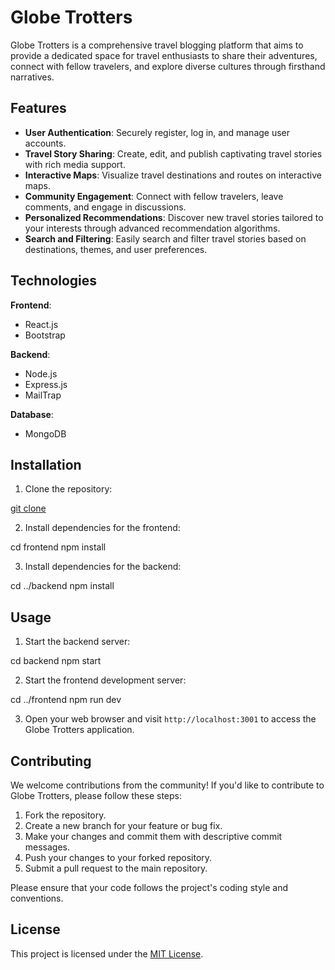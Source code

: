 # Globe Trotters

Globe Trotters is a comprehensive travel blogging platform that aims to provide a dedicated space for travel enthusiasts to share their adventures, connect with fellow travelers, and explore diverse cultures through firsthand narratives.

## Features

- **User Authentication**: Securely register, log in, and manage user accounts.
- **Travel Story Sharing**: Create, edit, and publish captivating travel stories with rich media support.
- **Interactive Maps**: Visualize travel destinations and routes on interactive maps.
- **Community Engagement**: Connect with fellow travelers, leave comments, and engage in discussions.
- **Personalized Recommendations**: Discover new travel stories tailored to your interests through advanced recommendation algorithms.
- **Search and Filtering**: Easily search and filter travel stories based on destinations, themes, and user preferences.

## Technologies

**Frontend**:
- React.js
- Bootstrap

**Backend**:
- Node.js
- Express.js
- MailTrap

**Database**:
- MongoDB

## Installation

1. Clone the repository:

[git clone ](https://github.com/kalviumcommunity/S48_AnanyaKini_Capstone_Blog.git)


2. Install dependencies for the frontend:

cd frontend
npm install


3. Install dependencies for the backend:

cd ../backend
npm install


## Usage

1. Start the backend server:

cd backend
npm start


2. Start the frontend development server:

cd ../frontend
npm run dev


3. Open your web browser and visit `http://localhost:3001` to access the Globe Trotters application.

## Contributing

We welcome contributions from the community! If you'd like to contribute to Globe Trotters, please follow these steps:

1. Fork the repository.
2. Create a new branch for your feature or bug fix.
3. Make your changes and commit them with descriptive commit messages.
4. Push your changes to your forked repository.
5. Submit a pull request to the main repository.

Please ensure that your code follows the project's coding style and conventions.

## License

This project is licensed under the [MIT License](LICENSE).
